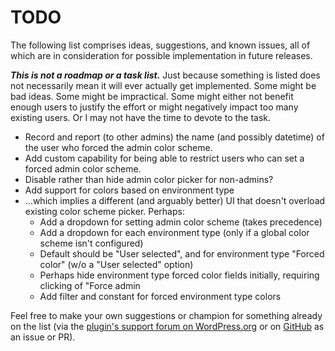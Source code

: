 # TODO

The following list comprises ideas, suggestions, and known issues, all of which are in consideration for possible implementation in future releases.

***This is not a roadmap or a task list.*** Just because something is listed does not necessarily mean it will ever actually get implemented. Some might be bad ideas. Some might be impractical. Some might either not benefit enough users to justify the effort or might negatively impact too many existing users. Or I may not have the time to devote to the task.

* Record and report (to other admins) the name (and possibly datetime) of the user who forced the admin color scheme.
* Add custom capability for being able to restrict users who can set a forced admin color scheme.
* Disable rather than hide admin color picker for non-admins?
* Add support for colors based on environment type
* ...which implies a different (and arguably better) UI that doesn't overload existing color scheme picker. Perhaps:
  * Add a dropdown for setting admin color scheme (takes precedence)
  * Add a dropdown for each environment type (only if a global color scheme isn't configured)
  * Default should be "User selected", and for environment type "Forced color" (w/o a "User selected" option)
  * Perhaps hide environment type forced color fields initially, requiring clicking of "Force admin
  * Add filter and constant for forced environment type colors

Feel free to make your own suggestions or champion for something already on the list (via the [plugin's support forum on WordPress.org](https://wordpress.org/support/plugin/force-admin-color-scheme/) or on [GitHub](https://github.com/coffee2code/force-admin-color-scheme/) as an issue or PR).
